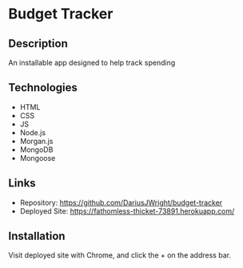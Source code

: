 # Budget Tracker

## Description
An installable app designed to help track spending

## Technologies
* HTML
* CSS
* JS
* Node.js
* Morgan.js
* MongoDB
* Mongoose

## Links
* Repository: https://github.com/DariusJWright/budget-tracker
* Deployed Site: https://fathomless-thicket-73891.herokuapp.com/

## Installation
Visit deployed site with Chrome, and click the + on the address bar.
